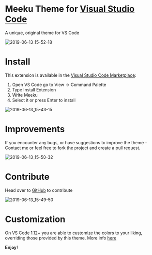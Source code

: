 # Meeku Theme for [Visual Studio Code](https://code.visualstudio.com/)

A unique, original theme for VS Code

![2019-06-13_15-52-18](https://user-images.githubusercontent.com/28616709/59472506-8b96dc80-8df3-11e9-9b30-a7dc57622e9c.png)

# Install

This extension is available in the [Visual Studio Code Marketplace](https://marketplace.visualstudio.com/items?itemName=mjpeppersdev.meeku):

1. Open VS Code go to View -> Command Palette
2. Type Install Extension
3. Write Meeku
4. Select it or press Enter to install

![2019-06-13_15-43-15](https://user-images.githubusercontent.com/28616709/59472585-c8fb6a00-8df3-11e9-894f-6e9bb73fa0e8.png)

# Improvements

If you encounter any bugs, or have suggestions to improve the theme - Contact me or feel free to fork the project and create a pull request.

![2019-06-13_15-50-32](https://user-images.githubusercontent.com/28616709/59472622-edefdd00-8df3-11e9-8da8-d437748c3814.png)

# Contribute

Head over to [GitHub](https://github.com/MJPeppersdev/Meeku) to contribute

![2019-06-13_15-49-50](https://user-images.githubusercontent.com/28616709/59472669-1c6db800-8df4-11e9-9bce-596e7fea5513.png)

# Customization

On VS Code 1.12+ you are able to customize the colors to your liking, overriding those provided by this theme. More info [here](https://code.visualstudio.com/docs/getstarted/theme-color-reference)

**Enjoy!**
